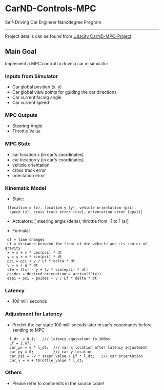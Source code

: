 # CarND-Controls-MPC
Self-Driving Car Engineer Nanodegree Program

---

Project details can be found from [Udacity CarND-MPC-Project](https://github.com/udacity/CarND-MPC-Project)

## Main Goal
Implement a MPC control to drive a car in simulator

### Inputs from Simulator
* Car global position (x, y)
* Car global view points for guiding the car directions
* Car current facing angle
* Car current speed

### MPC Outputs
* Steering Angle
* Throttle Value

### MPC State
* car location x (in car's coordinates)
* car location y (in car's coordinates)
* vehicle orientation
* cross track error 
* orientation error

### Kinematic Model
* State:
```
 [location x (x), location y (y), vehicle orientation (psi),
  speed (v), cross track error (cte), orientation error (epsi)]
```

* Actuators: [ steering angle (delta), throttle from -1 to 1 (a)]

* Formula:
```
 dt = time changes
 Lf = distance between the front of hte vehicle and its center of gravity
 x = x + v * cos(psi) * dt
 y = y + v * sin(psi) * dt
 psi = psi + v / Lf * delta * dt
 v = v + a * dt
 cte = f(x) - y + (v * sin(epsi) * dt)
 psides = desired orienation = arctan(f'(x))
 espi = psi - psides + v / Lf * delta * dt       
```

### Latency
* 100 milli seconds

### Adjustment for Latency
* Predict the car state 100 milli secods later in car's cooorinates before sending to MPC
```
  l_dt  = 0.1;   /// latency equivalent to 100ms.
  Lf = 2.67;
  car_px = v * l_dt;  /// car x location after latency adjustment
  car_py = 0;         /// car y location
  car_psi = -v * steer_value / Lf * l_dt;   /// car orientation
  car_v = v + throttle_value * l_dt;
```          

### Others
* Please refer to comments in the source code!
